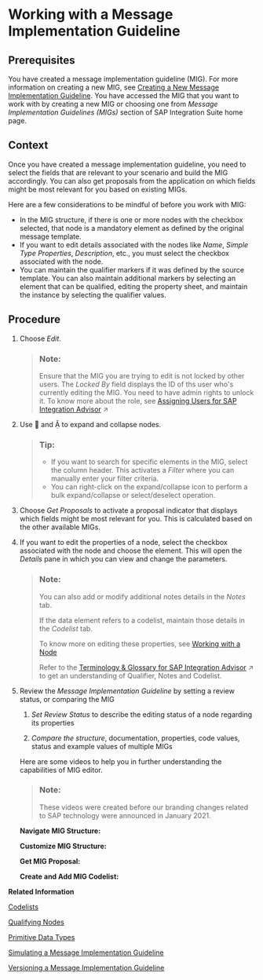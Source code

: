 <!-- loio9d1c1df6ab184841a3be60e46560da66 -->

<link rel="stylesheet" type="text/css" href="../css/sap-icons.css"/>

# Working with a Message Implementation Guideline



<a name="loio9d1c1df6ab184841a3be60e46560da66__prereq_jwx_qhr_gcb"/>

## Prerequisites

You have created a message implementation guideline \(MIG\). For more information on creating a new MIG, see [Creating a New Message Implementation Guideline](creating-a-new-message-implementation-guideline-b894de0.md). You have accessed the MIG that you want to work with by creating a new MIG or choosing one from *Message Implementation Guidelines \(MIGs\)* section of SAP Integration Suite home page.



## Context

Once you have created a message implementation guideline, you need to select the fields that are relevant to your scenario and build the MIG accordingly. You can also get proposals from the application on which fields might be most relevant for you based on existing MIGs.

Here are a few considerations to be mindful of before you work with MIG:

-   In the MIG structure, if there is one or more nodes with the checkbox selected, that node is a mandatory element as defined by the original message template.
-   If you want to edit details associated with the nodes like *Name*, *Simple Type Properties*, *Description*, etc., you must select the checkbox associated with the node.
-   You can maintain the qualifier markers if it was defined by the source template. You can also maintain additional markers by selecting an element that can be qualified, editing the property sheet, and maintain the instance by selecting the qualifier values.



## Procedure

1.  Choose *Edit*.

    > ### Note:  
    > Ensure that the MIG you are trying to edit is not locked by other users. The *Locked By* field displays the ID of ths user who's currently editing the MIG. You need to have admin rights to unlock it. To know more about the role, see [Assigning Users for SAP Integration Advisor](https://help.sap.com/viewer/368c481cd6954bdfa5d0435479fd4eaf/Cloud/en-US/b5226b95e11b42cd9e257ae6d2b0ee0a.html "") :arrow_upper_right:

2.  Use <span class="SAP-icons"></span> and <span class="SAP-icons"></span> to expand and collapse nodes.

    > ### Tip:  
    > -   If you want to search for specific elements in the MIG, select the column header. This activates a *Filter* where you can manually enter your filter criteria.
    > -   You can right-click on the expand/collapse icon to perform a bulk expand/collapse or select/deselect operation.

3.  Choose *Get Proposals* to activate a proposal indicator that displays which fields might be most relevant for you. This is calculated based on the other available MIGs.

4.  If you want to edit the properties of a node, select the checkbox associated with the node and choose the element. This will open the *Details* pane in which you can view and change the parameters.

    > ### Note:  
    > You can also add or modify additional notes details in the *Notes* tab.
    > 
    > If the data element refers to a codelist, maintain those details in the *Codelist* tab.
    > 
    > To know more on editing these properties, see [Working with a Node](working-with-a-node-518b54f.md)
    > 
    > Refer to the [Terminology &amp; Glossary for SAP Integration Advisor](https://help.sap.com/viewer/368c481cd6954bdfa5d0435479fd4eaf/Cloud/en-US/9c221b48799a4ce59367b0e3367f5a8f.html "") :arrow_upper_right: to get an understanding of Qualifier, Notes and Codelist.

5.  Review the *Message Implementation Guideline* by setting a review status, or comparing the MIG

    1.  *Set Review Status* to describe the editing status of a node regarding its properties

    2.  *Compare the structure*, documentation, properties, code values, status and example values of multiple MIGs


    Here are some videos to help you in further understanding the capabilities of MIG editor.

    > ### Note:  
    > These videos were created before our branding changes related to SAP technology were announced in January 2021.

    **Navigate MIG Structure:** 

    **Customize MIG Structure:**

    **Get MIG Proposal:**

    **Create and Add MIG Codelist:**


**Related Information**  


[Codelists](codelists-a7a84b0.md "A codelist is a collection of acronyms and their meaningful descriptions that provide a common understanding of the code values between business partners, reducing the risks associated with business collaboration.")

[Qualifying Nodes](qualifying-nodes-09be983.md "You can qualify nodes to provide context to the semantically generic elements of your Message Implementation Guideline (MIG).")

[Primitive Data Types](primitive-data-types-72a8e9e.md "Primitive data types are the basic building blocks that you use to define entities or structure types within a MIG.")

[Simulating a Message Implementation Guideline](simulating-a-message-implementation-guideline-42b45c5.md "This chapter shows you how to simulate a message implementation guideline.")

[Versioning a Message Implementation Guideline](versioning-a-message-implementation-guideline-12784f9.md "This chapter covers the lifecycle of a message implementation guideline, the purpose of each status that a MIG goes through and the procedure to activate the MIG.")

